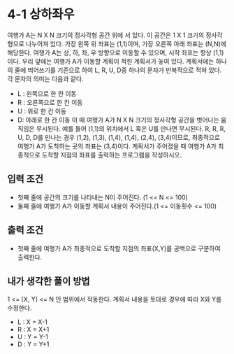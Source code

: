# 4-1 상하좌우
여행가 A는 N X N 크기의 정사각형 공간 위에 서 있다. 이 공간은 1 X 1 크기의 정사각형으로 나누어져 있다. 가장 왼쪽 위 좌표는 (1,1)이며, 가장 오른쪽 아래 좌표는 (N,N)에 해당한다. 여행가 A는 상, 하, 좌, 우 방향으로 이동할 수 있으며, 시작 좌표는 항상 (1,1)이다. 우리 앞에는 여행가 A가 이동할 계획이 적힌 계획서가 놓여 있다. 계획서에는 하나의 줄에 띄어쓰기를 기준으로 하여 L, R, U, D중 하나의 문자가 반복적으로 적혀 있다. 각 문자의 의미는 다음과 같다.
- L : 왼쪽으로 한 칸 이동
- R : 오른쪽으로 한 칸 이동
- U : 위로 한 칸 이동
- D: 아래로 한 칸 이동
이 때 여행가 A가 N X N 크기의 정사각형 공간을 벗어나는 움직임은 무시된다. 예를 들어 (1,1)의 위치에서 L 혹은 U를 만나면 무시된다. R, R, R, U, D, D를 만나는 경우 (1,2), (1,3), (1,4), (1,4), (2,4), (3,4)이므로, 최종적으로 여행가 A가 도착하는 곳의 좌표는 (3,4)이다. 계획서가 주어졌을 때 여행가 A가 최종적으로 도착할 지점의 좌표를 출력하는 프로그램을 작성하시오.
## 입력 조건
- 첫째 줄에 공간의 크기를 나타내는 N이 주어진다. (1 <= N <= 100)
- 둘째 줄에 여행가 A가 이동할 계획서 내용이 주어진다.(1 <= 이동횟수 <= 100)
## 출력 조건
- 첫째 줄에 여행가 A가 최종적으로 도착할 지점의 좌표(X,Y)를 공백으로 구분하여 출력한다.
## 내가 생각한 풀이 방법
1 <= [X, Y] <= N 인 범위에서 작동한다.
계획서 내용을 토대로 경우에 따라 X와 Y를 수정한다.
- L : X = X-1
- R : X = X+1
- U : Y = Y-1
- D : Y = Y+1 